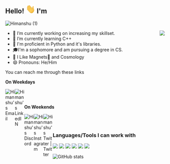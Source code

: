 ## Hello! <img src="https://github.com/ABSphreak/ABSphreak/blob/master/gifs/Hi.gif" width="30px"> I'm

![Himanshu (1)](https://user-images.githubusercontent.com/85930567/130409887-7c0452c9-89ff-4a22-adb3-e3a47e9fbd1d.png)

<img src="https://user-images.githubusercontent.com/85930567/130579972-d60ad7bb-71a9-4ae4-8f86-0db41b681cbf.png" align="right" />

     
     
- 🔭 I’m currently working on increasing my skillset.
- 🌱 I’m currently learning C++
- 🥇 I'm proficient in Python and it's libraries.
- 🎓I'm a sophomore and am pursuing a degree in CS.
- 🌟 I Like Magnets🧲 and Cosmology
- 😄 Pronouns: He/Him

You can reach me through these links

**On Weekdays**

<a href="mailto:himanshubalaniworks@gmail.com">
  <img align="left" alt="Himanshu's Email" width="30px" src="https://upload.wikimedia.org/wikipedia/commons/7/7e/Gmail_icon_%282020%29.svg" />
</a>
<a href="https://www.linkedin.com/in/himanshubalani/">
  <img align="left" alt="Himanshu's LinkedIN" width="30px" src="https://raw.githubusercontent.com/peterthehan/peterthehan/master/assets/linkedin.svg" />
</a>

<br/>
<br/>


**On Weekends**

<a href="https://discordapp.com/users/759807486831099928">
  <img align="left" alt="Himanshu's Discord" width="30px" src="https://raw.githubusercontent.com/peterthehan/peterthehan/master/assets/discord.svg" />
</a>
<a href="https://instagram.com/himanshubalani">
  <img align="left" alt="Himanshu's Instagram" width="30px" src="https://upload.wikimedia.org/wikipedia/commons/e/e7/Instagram_logo_2016.svg" />
</a>
<a href="https://twitter.com/himanshubalani5">
  <img align="left" alt="Himanshu's Twitter | Twitter" width="30px" src="https://raw.githubusercontent.com/peterthehan/peterthehan/master/assets/twitter.svg" />
</a>


<br/> <br/>

### Languages/Tools I can work with
<div align="left"><span>
  
  <img width="40px" src="https://img.icons8.com/color/240/000000/c-programming.png" /> 
  <img width="40px" src="https://img.icons8.com/color/240/000000/c-plus-plus-logo.png" /> 
  <img width="40px" src="https://img.icons8.com/color/48/000000/python--v1.png"/>
  <img width="40px" src="https://img.icons8.com/office/80/000000/markdown.png"/>
  <img width="40px" src="https://img.icons8.com/color/144/000000/windows-10.png"/>
  <img width="40px" src="https://img.icons8.com/fluency/144/000000/visual-studio-code-2019.png"/>

  </br>
  
![GitHub stats](https://github-readme-stats.vercel.app/api?username=himanshubalani&show_icons=true&theme=outrun)
 </p

